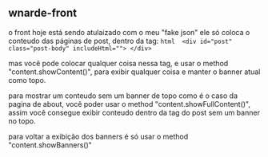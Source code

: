 ## wnarde-front
o front hoje está sendo atulaizado com o meu "fake json"
ele só coloca o conteudo das páginas de post, dentro da tag:
	```html 
		<div id="post" class="post-body" includeHtml="">
		</div>
	```

mas você pode colocar qualquer coisa nessa tag, e usar o method "content.showContent()",
para exibir qualquer coisa e manter o banner atual como topo.

para mostrar um conteudo sem um banner de topo como é o caso da pagina de about, 
você poder usar o method "content.showFullContent()", assim você consegue exibir conteudo 
dentro da tag do post sem um banner no topo.

para voltar a exibição dos banners é só usar o method "content.showBanners()"


